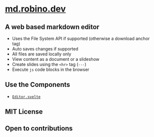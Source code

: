 # [md.robino.dev](https://md.robino.dev)

## A web based markdown editor

- Uses the File System API if supported (otherwise a download anchor tag)
- Auto saves changes if supported
- All files are saved locally only
- View content as a document or a slideshow
- Create slides using the `<hr>` tag (`---`)
- Execute `js` code blocks in the browser

## Use the Components

- [`Editor.svelte`](https://components.robino.dev/#editor)

## MIT License

## Open to contributions
